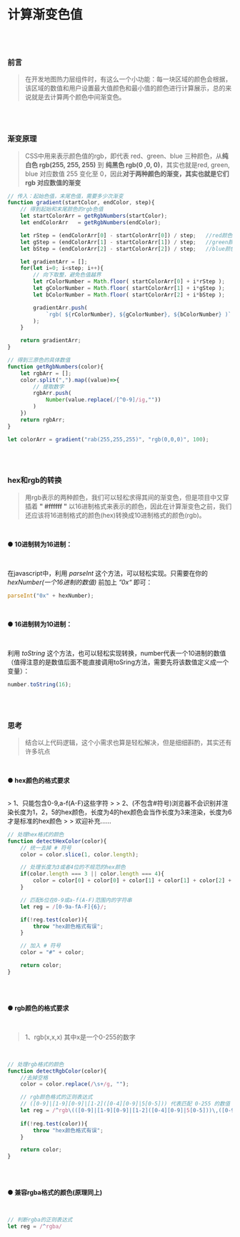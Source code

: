 # 计算渐变色值

</br>
</br>

### 前言
> 在开发地图热力层组件时，有这么一个小功能：每一块区域的颜色会根据，该区域的数值和用户设置最大值颜色和最小值的颜色进行计算展示，总的来说就是去计算两个颜色中间渐变色。

</br>
</br>



### 渐变原理
> CSS中用来表示颜色值的rgb，即代表 red、green、blue 三种颜色，从**纯白色 rgb(255, 255, 255)** 到 **纯黑色 rgb(0 ,0, 0)**，其实也就是red, green, blue 对应数值 255 变化至 0，因此**对于两种颜色的渐变，其实也就是它们 rgb 对应数值的渐变**

```javascript
// 传入：起始色值，末尾色值，需要多少次渐变
function gradient(startColor, endColor, step){
    // 得到起始和末尾颜色的rgb色值
    let startColorArr = getRgbNumbers(startColor);
    let endColorArr   = getRgbNumbers(endColor);

    let rStep = (endColorArr[0] - startColorArr[0]) / step;   //red颜色渐变的差值
    let gStep = (endColorArr[1] - startColorArr[1]) / step;   //green颜色渐变的差值
    let bStep = (endColorArr[2] - startColorArr[2]) / step;   //blue颜色渐变的差值

    let gradientArr = [];
    for(let i=0; i<step; i++){
        // 向下取整，避免色值越界
        let rColorNumber = Math.floor( startColorArr[0] + i*rStep );
        let gColorNumber = Math.floor( startColorArr[1] + i*gStep );
        let bColorNumber = Math.floor( startColorArr[2] + i*bStep );

        gradientArr.push(
            `rgb( ${rColorNumber}, ${gColorNumber}, ${bColorNumber} )`    
        );
    }

    return gradientArr;
}

// 得到三原色的具体数值
function getRgbNumbers(color){
    let rgbArr = [];
    color.split(",").map((value)=>{
        // 提取数字
        rgbArr.push(
            Number(value.replace(/[^0-9]/ig,""))
        )
    })
    return rgbArr;
}

let colorArr = gradient("rab(255,255,255)", "rgb(0,0,0)", 100);
```
</br>
</br>

### hex和rgb的转换
> 用rgb表示的两种颜色，我们可以轻松求得其间的渐变色，但是项目中又穿插着 **" #ffffff "** 以16进制格式来表示的颜色，因此在计算渐变色之前，我们还应该将16进制格式的颜色(hex)转换成10进制格式的颜色(rgb)。

</br>

**● 10进制转为16进制：**

</br>

在javascript中，利用 *parseInt* 这个方法，可以轻松实现。只需要在你的 *hexNumber(一个16进制的数值)* 前加上 *”0x“* 即可：

```javascript
parseInt("0x" + hexNumber);
```
</br>

**● 16进制转为10进制：**

</br>

利用 *toString* 这个方法，也可以轻松实现转换，number代表一个10进制的数值（值得注意的是数值后面不能直接调用toSring方法，需要先将该数值定义成一个变量）：

```javascript
number.toString(16);
```
</br>
</br>



### 思考
> 结合以上代码逻辑，这个小需求也算是轻松解决，但是细细斟酌，其实还有许多坑点

</br>

**● hex颜色的格式要求**

</br>
> 1、只能包含0-9,a-f(A-F)这些字符
> 
> 2、(不包含#符号)浏览器不会识别并渲染长度为1，2，5的hex颜色，长度为4的hex颜色会当作长度为3来渲染，长度为6才是标准的hex颜色
> 
> 欢迎补充......

</br>

```javascript
// 处理hex格式的颜色
function detectHexColor(color){
    // 统一去掉 # 符号
    color = color.slice(1, color.length);

    // 处理长度为3或者4位的不规范的hex颜色
	if(color.length === 3 || color.length === 4){
        color = color[0] + color[0] + color[1] + color[1] + color[2] + color[2];
    }

    // 匹配6位在0-9或a-f(A-F)范围内的字符串
    let reg = /[0-9a-fA-F]{6}/;

    if(!reg.test(color)){
        throw "hex颜色格式有误";
    }

    // 加入 # 符号
    color = "#" + color;

    return color;
}
```

</br>
</br>

**● rgb颜色的格式要求**

</br>

> 1、rgb(x,x,x) 其中x是一个0-255的数字

</br>

```javascript
// 处理rgb格式的颜色
function detectRgbColor(color){
    //去掉空格
    color = color.replace(/\s+/g, "");

    // rgb颜色格式的正则表达式
    // ([0-9]|[1-9][0-9]|[1-2]([0-4][0-9]|5[0-5])) 代表匹配 0-255 的数值
    let reg = /^rgb\(([0-9]|[1-9][0-9]|[1-2]([0-4][0-9]|5[0-5]))\,([0-9]|[1-9][0-9]|[1-2]([0-4][0-9]|5[0-5]))\,([0-9]|[1-9][0-9]|[1-2]([0-4][0-9]|5[0-5]))\)/;
    
    if(!reg.test(color)){
        throw "hex颜色格式有误";
    }

    return color;
}
```

</br>
</br>

**● 兼容rgba格式的颜色(原理同上)**

</br>

```javascript
// 判断rgba的正则表达式
let reg = /^rgba/
```